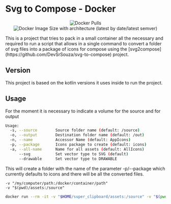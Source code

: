 # Svg to Compose - Docker

<p align="center">
    <img alt="Docker Pulls" src="https://img.shields.io/docker/pulls/sergioribera/svg2compose">
    <img alt="Docker Image Size with architecture (latest by date/latest semver)" src="https://img.shields.io/docker/image-size/sergioribera/svg2compose">
</p>
This is a project that tries to pack in a small container all the necessary and required to run a script that allows in a single command to convert a folder of svg files into a package of icons for compose using the [svg2compose](https://github.com/DevSrSouza/svg-to-compose) project.

## Version
This project is based on the kotlin versions it uses inside to run the project.

## Usage
For the moment it is necessary to indicate a volume for the source and for output

```bash
Usage:
  -s, --source        Source folder name (default: /source)
  -o, --output        Destination folder name (default: /out)
  -n, --name          Accessor Name (default: AppIcons)
  -p, --package       Icons package to create (default: icons)
  -a, --all-name      Name for all assets (default: AllIcons)
      --svg           Set vector type to SVG (default)
      --drawable      Set vector type to DRAWABLE
```

This will create a folder with the name of the parameter -p/--package which currently defaults to icons and there will be all the converted files.

```
-v "/my/computer/path:/docker/container/path"
-v "$(pwd)/assets:/source"
```

```sh
docker run --rm -it -v "$HOME/super_clipboard/assets:/source" -v "$(pwd):/out" sergioribera/sv2compose:1.9.0 --svg
```
